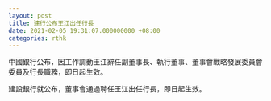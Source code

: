 ```yaml
---
layout: post
title: 建行公布王江出任行長
date: 2021-02-05 19:31:07.000000000 +08:00
categories: rthk
---
```


中國銀行公布，因工作調動王江辭任副董事長、執行董事、董事會戰略發展委員會委員及行長職務，即日起生效。

建設銀行就公布，董事會通過聘任王江出任行長，即日起生效。
